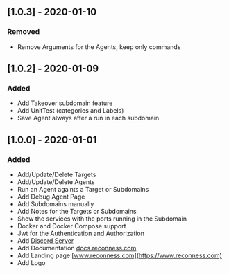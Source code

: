 ## [1.0.3] - 2020-01-10

### Removed

- Remove Arguments for the Agents, keep only commands

## [1.0.2] - 2020-01-09

### Added

- Add Takeover subdomain feature
- Add UnitTest (categories and Labels)
- Save Agent always after a run in each subdomain

## [1.0.0] - 2020-01-01

### Added
- Add/Update/Delete Targets
- Add/Update/Delete Agents
- Run an Agent againts a Target or Subdomains
- Add Debug Agent Page
- Add Subdomains manually
- Add Notes for the Targets or Subdomains
- Show the services with the ports running in the Subdomain
- Docker and Docker Compose support
- Jwt for the Authentication and Authorization
- Add [Discord Server](https://discord.gg/fpheeD)
- Add Documentation [docs.reconness.com](https://docs.reconness.com)
- Add Landing page [www.reconness.com](https://www.reconness.com)
- Add Logo